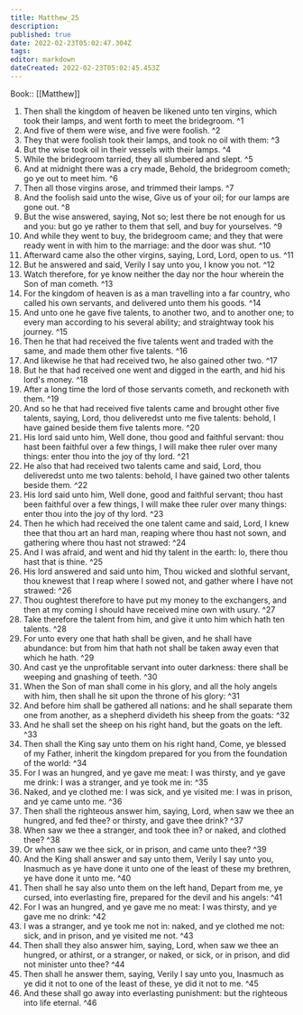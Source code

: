 ```yaml
---
title: Matthew_25
description: 
published: true
date: 2022-02-23T05:02:47.304Z
tags: 
editor: markdown
dateCreated: 2022-02-23T05:02:45.453Z
---
```


 Book:: [[Matthew]]
 1. Then shall the kingdom of heaven be likened unto ten virgins, which took their lamps, and went forth to meet the bridegroom. ^1
 2. And five of them were wise, and five were foolish. ^2
 3. They that were foolish took their lamps, and took no oil with them: ^3
 4. But the wise took oil in their vessels with their lamps. ^4
 5. While the bridegroom tarried, they all slumbered and slept. ^5
 6. And at midnight there was a cry made, Behold, the bridegroom cometh; go ye out to meet him. ^6
 7. Then all those virgins arose, and trimmed their lamps. ^7
 8. And the foolish said unto the wise, Give us of your oil; for our lamps are gone out. ^8
 9. But the wise answered, saying, Not so; lest there be not enough for us and you: but go ye rather to them that sell, and buy for yourselves. ^9
 10. And while they went to buy, the bridegroom came; and they that were ready went in with him to the marriage: and the door was shut. ^10
 11. Afterward came also the other virgins, saying, Lord, Lord, open to us. ^11
 12. But he answered and said, Verily I say unto you, I know you not. ^12
 13. Watch therefore, for ye know neither the day nor the hour wherein the Son of man cometh. ^13
 14. For the kingdom of heaven is as a man travelling into a far country, who called his own servants, and delivered unto them his goods. ^14
 15. And unto one he gave five talents, to another two, and to another one; to every man according to his several ability; and straightway took his journey. ^15
 16. Then he that had received the five talents went and traded with the same, and made them other five talents. ^16
 17. And likewise he that had received two, he also gained other two. ^17
 18. But he that had received one went and digged in the earth, and hid his lord's money. ^18
 19. After a long time the lord of those servants cometh, and reckoneth with them. ^19
 20. And so he that had received five talents came and brought other five talents, saying, Lord, thou deliveredst unto me five talents: behold, I have gained beside them five talents more. ^20
 21. His lord said unto him, Well done, thou good and faithful servant: thou hast been faithful over a few things, I will make thee ruler over many things: enter thou into the joy of thy lord. ^21
 22. He also that had received two talents came and said, Lord, thou deliveredst unto me two talents: behold, I have gained two other talents beside them. ^22
 23. His lord said unto him, Well done, good and faithful servant; thou hast been faithful over a few things, I will make thee ruler over many things: enter thou into the joy of thy lord. ^23
 24. Then he which had received the one talent came and said, Lord, I knew thee that thou art an hard man, reaping where thou hast not sown, and gathering where thou hast not strawed: ^24
 25. And I was afraid, and went and hid thy talent in the earth: lo, there thou hast that is thine. ^25
 26. His lord answered and said unto him, Thou wicked and slothful servant, thou knewest that I reap where I sowed not, and gather where I have not strawed: ^26
 27. Thou oughtest therefore to have put my money to the exchangers, and then at my coming I should have received mine own with usury. ^27
 28. Take therefore the talent from him, and give it unto him which hath ten talents. ^28
 29. For unto every one that hath shall be given, and he shall have abundance: but from him that hath not shall be taken away even that which he hath. ^29
 30. And cast ye the unprofitable servant into outer darkness: there shall be weeping and gnashing of teeth. ^30
 31. When the Son of man shall come in his glory, and all the holy angels with him, then shall he sit upon the throne of his glory: ^31
 32. And before him shall be gathered all nations: and he shall separate them one from another, as a shepherd divideth his sheep from the goats: ^32
 33. And he shall set the sheep on his right hand, but the goats on the left. ^33
 34. Then shall the King say unto them on his right hand, Come, ye blessed of my Father, inherit the kingdom prepared for you from the foundation of the world: ^34
 35. For I was an hungred, and ye gave me meat: I was thirsty, and ye gave me drink: I was a stranger, and ye took me in: ^35
 36. Naked, and ye clothed me: I was sick, and ye visited me: I was in prison, and ye came unto me. ^36
 37. Then shall the righteous answer him, saying, Lord, when saw we thee an hungred, and fed thee? or thirsty, and gave thee drink? ^37
 38. When saw we thee a stranger, and took thee in? or naked, and clothed thee? ^38
 39. Or when saw we thee sick, or in prison, and came unto thee? ^39
 40. And the King shall answer and say unto them, Verily I say unto you, Inasmuch as ye have done it unto one of the least of these my brethren, ye have done it unto me. ^40
 41. Then shall he say also unto them on the left hand, Depart from me, ye cursed, into everlasting fire, prepared for the devil and his angels: ^41
 42. For I was an hungred, and ye gave me no meat: I was thirsty, and ye gave me no drink: ^42
 43. I was a stranger, and ye took me not in: naked, and ye clothed me not: sick, and in prison, and ye visited me not. ^43
 44. Then shall they also answer him, saying, Lord, when saw we thee an hungred, or athirst, or a stranger, or naked, or sick, or in prison, and did not minister unto thee? ^44
 45. Then shall he answer them, saying, Verily I say unto you, Inasmuch as ye did it not to one of the least of these, ye did it not to me. ^45
 46. And these shall go away into everlasting punishment: but the righteous into life eternal. ^46

